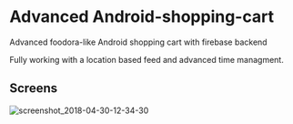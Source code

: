 # Advanced Android-shopping-cart  
Advanced foodora-like Android shopping cart with firebase backend  
  
Fully working with a location based feed and advanced time managment.



## Screens
![screenshot_2018-04-30-12-34-30](https://user-images.githubusercontent.com/31367899/39426158-080ba2c6-4c7f-11e8-98f7-1ca4a3e90df0.png)
